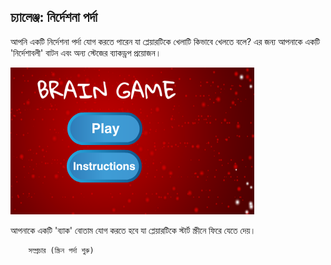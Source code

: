 ## চ্যালেঞ্জ: নির্দেশনা পর্দা

আপনি একটি নির্দেশনা পর্দা যোগ করতে পারেন যা প্লেয়ারটিকে খেলাটি কিভাবে খেলতে বলে? এর জন্য আপনাকে একটি 'নির্দেশাবলী' বাটন এবং অন্য স্টেজের ব্যাকড্রপ প্রয়োজন।

![screenshot](images/brain-instructions.png)

আপনাকে একটি 'ব্যাক' বোতাম যোগ করতে হবে যা প্লেয়ারটিকে স্টার্ট স্ক্রীনে ফিরে যেতে দেয়।

```blocks3
    সম্প্রচার (স্ক্রিন পর্দা শুরু)
```